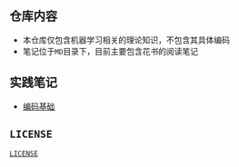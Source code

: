 ## 仓库内容

- 本仓库仅包含机器学习相关的理论知识，不包含其具体编码
- 笔记位于`MD`目录下，目前主要包含花书的阅读笔记

## 实践笔记

- [编码基础](https://github.com/ishi-o/LanguagesNote.git)

## `LICENSE`

[`LICENSE`](./LICENSE)
